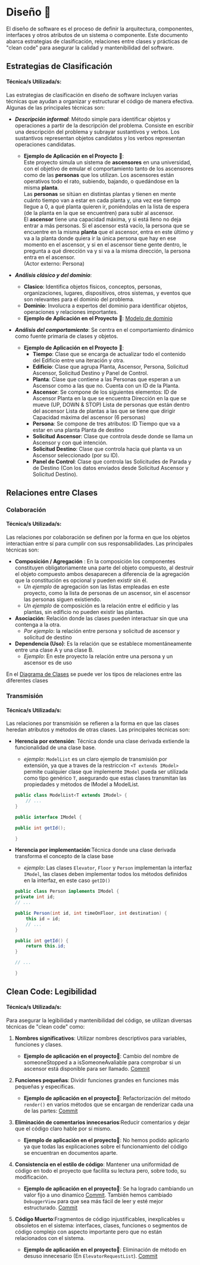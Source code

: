 # Diseño 📏
El diseño de software es el proceso de definir la arquitectura, componentes, interfaces y otros atributos de un sistema o componente. Este documento abarca estrategias de clasificación, relaciones entre clases y prácticas de "clean code" para asegurar la calidad y mantenibilidad del software.

## Estrategias de Clasificación
#### **Técnica/s Utilizada/s**:
Las estrategias de clasificación en diseño de software incluyen varias técnicas que ayudan a organizar y estructurar el código de manera efectiva. Algunas de las principales técnicas son:

- ***Descripción informal***: Método simple para identificar objetos y operaciones a partir de la descripción del problema. Consiste en escribir una descripción del problema y subrayar sustantivos y verbos. Los sustantivos representan objetos candidatos y los verbos representan operaciones candidatas.
    - **Ejemplo de Aplicación en el Proyecto** 🚀: \
    Este proyecto simula un sistema de **ascensores** en una universidad, con el objetivo de emular el comportamiento tanto de los ascensores como de las **personas** que los utilizan. Los ascensores están operativos todo el rato, subiendo, bajando, o quedándose en la misma **planta**.\
    Las **personas** se sitúan en distintas plantas y tienen en mente cuánto tiempo van a estar en cada planta y, una vez ese tiempo llegue a 0, a qué planta quieren ir, poniéndolas en la lista de espera (de la planta en la que se encuentren) para subir al ascensor. \
    El **ascensor** tiene una capacidad máxima, y si está lleno no deja entrar a más personas. Si el ascensor está vacío, la persona que se encuentre en la misma **planta** que el ascensor, entra en este último y va a la planta donde quiera ir la única persona que hay en ese momento en el ascensor, y si en el ascensor tiene gente dentro, le pregunta a qué dirección va y si va a la misma dirección, la persona entra en el ascensor.\
    (Actor externo: Persona)

- ***Análisis clásico y del dominio***: 
    - **Clasico**: Identifica objetos físicos, conceptos, personas, organizaciones, lugares, dispositivos, otros sistemas, y eventos que son relevantes para el dominio del problema.
    - **Dominio**: Involucra a expertos del dominio para identificar objetos, operaciones y relaciones importantes.
    - **Ejemplo de Aplicación en el Proyecto** 🚀: [Modelo de dominio](/docs/Modelo_de_Dominio/)

- ***Análisis del comportamiento***: Se centra en el comportamiento dinámico como fuente primaria de clases y objetos.
    - **Ejemplo de Aplicación en el Proyecto** 🚀: 
        - **Tiempo**: Clase que se encarga de actualizar todo el contenido del Edificio entre una iteración y otra.
        - **Edificio**: Clase que agrupa Planta, Ascensor, Persona, Solicitud Ascensor, Solicitud Destino y Panel de Control.
        - **Planta**: Clase que contiene a las Personas que esperan a un Ascensor como a las que no. Cuenta con un ID de la Planta.
        - **Ascensor**: Se compone de los siguientes elementos:
        ID de Ascensor
        Planta en la que se encuentra
        Dirección en la que se mueve (UP, DOWN & STOP)
        Lista de personas que están dentro del ascensor
        Lista de plantas a las que se tiene que dirigir
        Capacidad máxima del ascensor (6 personas)
        - **Persona**: Se compone de tres atributos:
        ID
        Tiempo que va a estar en una planta
        Planta de destino
        - **Solicitud Ascensor**: Clase que controla desde donde se llama un Ascensor y con qué intención.
        - **Solicitud Destino**: Clase que controla hacia qué planta va un Ascensor seleccionado (por su ID).
        - **Panel de Control**: Clase que controla las Solicitudes de Parada y de Destino (Con los datos enviados desde Solicitud Ascensor y Solicitud Destino).


## Relaciones entre Clases
### Colaboración
#### **Técnica/s Utilizada/s**:
Las relaciones por colaboración se definen por la forma en que los objetos interactúan entre sí para cumplir con sus responsabilidades. Las principales técnicas son:

- **Composición / Agregación** : En la composición los componentes constituyen obligatoriamente una parte del objeto compuesto, al destruir el objeto compuesto ambos desaparecen a diferencia de la agregación que la constitución es opcional y pueden existir sin él.
    - *Un ejemplo* de agregación son las listas empleadas en este proyecto, como la lista de personas de un ascensor, sin el ascensor las personas siguen existiendo.
    - *Un ejemplo* de composición es la relación entre el edificio y las plantas, sin edificio no pueden existir las plantas.
- **Asociación**: Relación donde las clases pueden interactuar sin que una contenga a la otra.
    - *Por ejemplo*: la relación entre persona y solicitud de ascensor y solicitud de destino
- **Dependencia (Uso)**: Es la relación que se establece momentáneamente entre una clase A y una clase B.
    - *Ejemplo*: En este proyecto la relación entre una persona y un ascensor es de uso

En el [Diagrama de Clases](/docs/Modelo_de_Dominio/Diagramas_de_Clases/) se puede ver los tipos de relaciones entre las diferentes clases

### Transmisión
#### **Técnica/s Utilizada/s**:
Las relaciones por transmisión se refieren a la forma en que las clases heredan atributos y métodos de otras clases. Las principales técnicas son:
 - **Herencia por extensión**: Técnica donde una clase derivada extiende la funcionalidad de una clase base.
    - *ejemplo*: ``ModelList`` es un claro ejemplo de transmisión por extensión, ya que a traves de la restriccion `<T extends IModel>` permite cualquier clase que implemente `IModel` pueda ser utilizada como tipo genérico ``T``, asegurando que estas clases transmitan las propiedades y métodos de IModel a ModelList.
    ```java
    public class ModelList<T extends IModel> {
        // ...
    }
    ```
    ```java
    public interface IModel {

    public int getId();

    }
    ```
- **Herencia por implementación**:Técnica donde una clase derivada transforma el concepto de la clase base
    - *ejemplo*: Las clases ``Elevator``, ``Floor`` y ``Person`` implementan la interfaz ``IModel``, las clases deben implementar todos los métodos definidos en la interfaz, en este caso ``getID()``

    ```java
    public class Person implements IModel {
    private int id;
    // ...

    public Person(int id, int timeOnFloor, int destination) {
        this id = id;
        // ...
    }

    public int getId() {
        return this.id;
    }

    // ...
    
    }
    ```


## Clean Code: Legibilidad
#### **Técnica/s Utilizada/s**:
Para asegurar la legibilidad y mantenibilidad del código, se utilizan diversas técnicas de "clean code" como:



 1. **Nombres significativos**: Utilizar nombres descriptivos para variables, funciones y clases.
    - **Ejemplo de aplicación en el proyecto**🚀:
Cambio del nombre de someoneStopped a a isSomeoneAvaliable para comprobar si un ascensor está disponible para ser llamado. [Commit](https://github.com/jramsgz/23-24-IdSw2-SDD/commit/5aad8933969adaab39d1574bce21dc13e0063a04) 

 2. **Funciones pequeñas**: Dividir funciones grandes en funciones más pequeñas y específicas.
    - **Ejemplo de aplicación en el proyecto**🚀: Refactorización del método ``render()`` en varios métodos que se encargan de renderizar cada una de las partes: [Commit](https://github.com/jramsgz/23-24-IdSw2-SDD/commit/1248239af394faaa8c709dad52fbeab1666a0e4a) 

 3. **Eliminación de comentarios innecesarios**:Reducir comentarios y dejar que el código claro hable por sí mismo.
    - **Ejemplo de aplicación en el proyecto🚀**: No hemos podido aplicarlo ya que todas las explicaciones sobre el funcionamiento del código se encuentran en documentos aparte. 
 4. **Consistencia en el estilo de código**: Mantener una uniformidad de código en todo el proyecto que facilita su lectura pero, sobre todo, su modificación.
    - **Ejemplo de aplicación en el proyecto🚀**: Se ha logrado cambiando un valor fijo a uno dinamico [Commit](https://github.com/jramsgz/23-24-IdSw2-SDD/commit/1ca59af256ab6fdf7fbe3b512ee9bf0293fca2e4). También hemos cambiado ``DebuggerView`` para que sea más fácil de leer y esté mejor estructurado. [Commit](https://github.com/jramsgz/23-24-IdSw2-SDD/commit/ca1303e1481e95052e5d1f41634e30b4e5f4dccd?diff=unified&w=0) 

5. **Código Muerto**:Fragmentos de código injustificables, inexplicables u obsoletos en el sistema: interfaces, clases, funciones o segmentos de código complejo con aspecto importante pero que no están relacionados con el sistema.
    - **Ejemplo de aplicación en el proyecto🚀**: Eliminación de método en desuso innecesario (En ``ElevatorRequestList``). [Commit](https://github.com/jramsgz/23-24-IdSw2-SDD/commit/f25ab037c1f816f2440dcb4c4e39852fde4f8654) 
